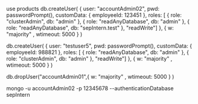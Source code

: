 use products
db.createUser( { user: "accountAdmin02",
                 pwd: passwordPrompt(),
                 customData: { employeeId: 123451 },
                 roles: [ { role: "clusterAdmin", db: "admin" },
                          { role: "readAnyDatabase", db: "admin" },
                          { role: "readAnyDatabase", db: "sepIntern.test" },
                          "readWrite"] },
               { w: "majority" , wtimeout: 5000 } )


db.createUser( { user: "testuser5",
                 pwd: passwordPrompt(),
                 customData: { employeeId: 988821 },
                 roles: [ 
                     { role: "readAnyDatabase", db: "admin" },
                     { role: "clusterAdmin", db: "admin" },
                          "readWrite"] },
               { w: "majority" , wtimeout: 5000 } )

db.dropUser("accountAdmin01",{ w: "majority" , wtimeout: 5000 } )


mongo -u accountAdmin02 -p 12345678 --authenticationDatabase sepIntern

               
